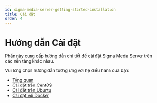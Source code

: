 ```yaml
---
id: sigma-media-server-getting-started-installation
title: Cài đặt
order: 4
---
```


# Hướng dẫn Cài đặt

Phần này cung cấp hướng dẫn chi tiết để cài đặt Sigma Media Server trên các nền tảng khác nhau.

Vui lòng chọn hướng dẫn tương ứng với hệ điều hành của bạn:

- [Tổng quan](./installation/01-overview.md)
- [Cài đặt trên CentOS](./installation/02-centos.md)
- [Cài đặt trên Ubuntu](./installation/03-ubuntu.md)
- [Cài đặt với Docker](./installation/04-docker.md)

